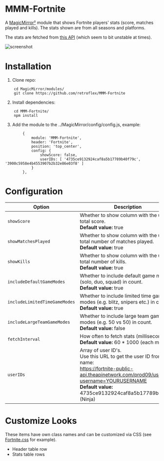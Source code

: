 # MMM-Fortnite
A [MagicMirror²](https://github.com/MichMich/MagicMirror) module that shows Fortnite players' stats (score, matches played and kills). The stats shown are from all seasons and platforms.

The stats are fetched from [this API](https://fortniteapi.com) (which seem to bit unstable at times).

![screenshot](https://user-images.githubusercontent.com/25268023/57136270-91d57a00-6dac-11e9-8364-f3d2224688c8.png)

# Installation
1. Clone repo:
```
	cd MagicMirror/modules/
	git clone https://github.com/retroflex/MMM-Fortnite
```
2. Install dependencies:
```
	cd MMM-Fortnite/
	npm install
```
3. Add the module to the ../MagicMirror/config/config.js, example:
```
		{
			module: 'MMM-Fortnite',
			header: 'Fortnite',
			position: 'top_center',
			config: {
				showScore: false,
				userIDs: [ '4735ce9132924caf8a5b17789b40f79c', '3900c5958e4b4553907b2b32e86e03f8' ]
			}
		},
```
# Configuration
| Option                        | Description
| ------------------------------| -----------
| `showScore`                   | Whether to show column with the user's total score.<br />**Default value:** true
| `showMatchesPlayed`           | Whether to show column with the user's total number of matches played.<br />**Default value:** true
| `showKills`                   | Whether to show column with the user's total number of kills.<br />**Default value:** true
| `includeDefaultGameModes`     | Whether to include default game modes (solo, duo, squad) in count.<br />**Default value:** true
| `includeLimitedTimeGameModes` | Whether to include limited time game modes (e.g. blitz, snipers etc.) in count.<br />**Default value:** true
| `includeLargeTeamGameModes`   | Whether to include large team game modes (e.g. 50 vs 50) in count.<br />**Default value:** false
| `fetchInterval`               | How often to fetch stats (milliseconds).<br />**Default value:** 60 * 1000 (each minute)
| `userIDs`                     | Array of user ID's.<br />Use this URL to get the user ID from user name:<br />https://fortnite-public-api.theapinetwork.com/prod09/users/id?username=YOURUSERNAME<br />**Default value:** 4735ce9132924caf8a5b17789b40f79c (Ninja)

# Customize Looks
These items have own class names and can be customized via CSS (see [Fortnite.css](https://github.com/retroflex/MMM-Fortnite/blob/master/MMM-Fortnite.css) for example).
* Header table row
* Stats table rows
